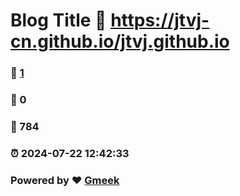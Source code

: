 # Blog Title :link: https://jtvj-cn.github.io/jtvj.github.io 
### :page_facing_up: [1](https://jtvj-cn.github.io/jtvj.github.io/tag.html) 
### :speech_balloon: 0 
### :hibiscus: 784 
### :alarm_clock: 2024-07-22 12:42:33 
### Powered by :heart: [Gmeek](https://github.com/Meekdai/Gmeek)

